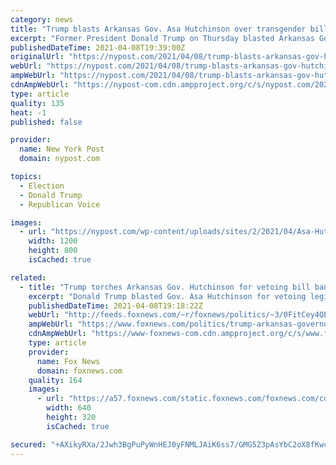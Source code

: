 ```yaml
---
category: news
title: "Trump blasts Arkansas Gov. Asa Hutchinson over transgender bill veto"
excerpt: "Former President Donald Trump on Thursday blasted Arkansas Gov. Asa Hutchinson for vetoing a bill that bans gender reassignment treatments or surgery for minors. The former commander-in-chief ..."
publishedDateTime: 2021-04-08T19:39:00Z
originalUrl: "https://nypost.com/2021/04/08/trump-blasts-arkansas-gov-hutchinson-over-transgender-bill-veto/"
webUrl: "https://nypost.com/2021/04/08/trump-blasts-arkansas-gov-hutchinson-over-transgender-bill-veto/"
ampWebUrl: "https://nypost.com/2021/04/08/trump-blasts-arkansas-gov-hutchinson-over-transgender-bill-veto/amp/"
cdnAmpWebUrl: "https://nypost-com.cdn.ampproject.org/c/s/nypost.com/2021/04/08/trump-blasts-arkansas-gov-hutchinson-over-transgender-bill-veto/amp/"
type: article
quality: 135
heat: -1
published: false

provider:
  name: New York Post
  domain: nypost.com

topics:
  - Election
  - Donald Trump
  - Republican Voice

images:
  - url: "https://nypost.com/wp-content/uploads/sites/2/2021/04/Asa-Hutchinson-02.jpg?quality=90&strip=all&w=1200"
    width: 1200
    height: 800
    isCached: true

related:
  - title: "Trump torches Arkansas Gov. Hutchinson for vetoing bill banning puberty blockers in children"
    excerpt: "Donald Trump blasted Gov. Asa Hutchinson for vetoing legislation to ban gender-confirming treatments or surgery for transgender youth."
    publishedDateTime: 2021-04-08T19:18:22Z
    webUrl: "http://feeds.foxnews.com/~r/foxnews/politics/~3/0FitCey4QEU/trump-arkansas-governor-hutchinson-veto-bill-transgender"
    ampWebUrl: "https://www.foxnews.com/politics/trump-arkansas-governor-hutchinson-veto-bill-transgender.amp"
    cdnAmpWebUrl: "https://www-foxnews-com.cdn.ampproject.org/c/s/www.foxnews.com/politics/trump-arkansas-governor-hutchinson-veto-bill-transgender.amp"
    type: article
    provider:
      name: Fox News
      domain: foxnews.com
    quality: 164
    images:
      - url: "https://a57.foxnews.com/static.foxnews.com/foxnews.com/content/uploads/2021/02/640/320/AP21052687694067.jpg?ve=1&tl=1"
        width: 640
        height: 320
        isCached: true

secured: "+AXikyRXa/2Jwh3BgPuPyWnHEJ0yFNMLJAiK6ss7/GMG5Z3pAsYbC2oX8fKwcL+cTLPFeKAI/pIoPfCMrudWqYs2vkcllu1FxTrlPkapu/yZB0grAtbkST1eztbnKYsD+/NUX0fipy6ASWdlt8UC70JQw68J4hW5LBmV8qzJEgg8BAfDWl4uA+LkIDr+333w0oMDTx91HQxhnMN90HCNtdlbV9NjWC4ezaJ/JGZz4oC/TNE3baMspsUC46uHpc+FIa6YMZkay5+2sVawB8d2YsHAtxXBZbiMwrVITw32JikuiVGW1LTyi0vpdlQgov3el85d3RoqUldIBlu7unEz+jnuomCJbhOM6txkpI7X/34=;YMdgQubC+50Koq1KAPhg0Q=="
---
```


